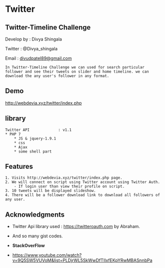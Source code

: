 # Twitter
## Twitter-Timeline Challenge

 Develop by : Divya Shingala
 
 Twitter    : @Divya_shingala
 
 Email      : divudpatel89@gmail.com
 

	In Twitter-Timeline Challenge we can used for search particular follower and see their tweets on slider and home timeline. we can download the any user's follower in any format.
	
## Demo

http://webdevia.xyz/twitter/index.php

## library

	Twitter API  			: v1.1 
	* PHP 7
        * JS & jquery-1.9.1
        * css
        * Ajax
        * some shell part
	

	
## Features

	1. Visits http://webdevia.xyz/twitter/index.php page.
	2. We will connect on script using Twitter account using Twitter Auth.
		- If login user than view their profile on script.
	3. 10 tweets will be displayed slideshow.
	4. There will be a follower download link to download all followers of any user.
	

## Acknowledgments 

* Twitter Api library used :  https://twitteroauth.com by Abraham.

* And so many gist codes.
* **StackOverFlow**

* https://www.youtube.com/watch?v=9Q5SW5VUVoM&list=PLDjrWL5SkWwDfTIIxfEKpYRwMBASnnbPa

